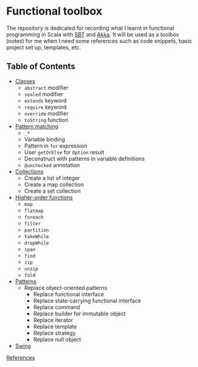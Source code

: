 # Functional toolbox

The repository is dedicated for recording what I learnt in functional 
programming in Scala with 
[SBT](http://www.scala-sbt.org/download.html) and [Akka](http://akka.io/). 
It will be used as a toolbox (notes) for me when I need some references 
such as code snippets, basic project set up, templates, etc.

## Table of Contents ##

- [Classes](Classes/Classes.md)
  - `abstract` modifier
  - `sealed` modifier
  - `extends` keyword
  - `require` keyword
  - `override` modifier
  - `toString` function
- [Pattern matching](Classes/Classes.md)
  - ```_*```
  - Variable binding
  - Pattern in `for` expression
  - User `getOrElse` for `Option` result
  - Deconstruct with patterns in variable definitions
  - `@unchecked` annotation 
- [Collections](HigherOrderFunctions/Functions.md)
  - Create a list of integer
  - Create a map collection
  - Create a set collection
- [Higher-order functions](HigherOrderFunctions/Functions.md)
  - `map`
  - `flatmap`
  - `foreach` 
  - `filter` 
  - `partition` 
  - `takeWhile` 
  - `dropWhile` 
  - `span` 
  - `find` 
  - `zip` 
  - `unzip` 
  - `fold` 
- [Patterns](Patterns/Patterns.md)
  - Replace object-oriented patterns
    - Replace functional interface
    - Replace state-carrying functional interface
    - Replace command
    - Replace builder for immutable object
    - Replace iterator
    - Replace template
    - Replace strategy
    - Replace null object
- [Swing](Swing/Swing.md)

[References](References/References.md)

